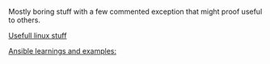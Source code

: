 Mostly boring stuff with a few commented exception that might proof useful to others.

[Usefull linux stuff](./mystuff/neat-linux-stuff.md)

[Ansible learnings and examples:](./mystuff/ansible-notes.txt)
